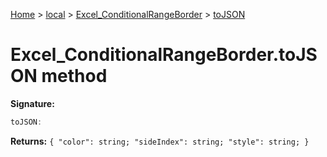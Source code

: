 [Home](./index) &gt; [local](local.md) &gt; [Excel\_ConditionalRangeBorder](local.excel_conditionalrangeborder.md) &gt; [toJSON](local.excel_conditionalrangeborder.tojson.md)

# Excel\_ConditionalRangeBorder.toJSON method


**Signature:**
```javascript
toJSON:
```
**Returns:** `{
            "color": string;
            "sideIndex": string;
            "style": string;
        }`


